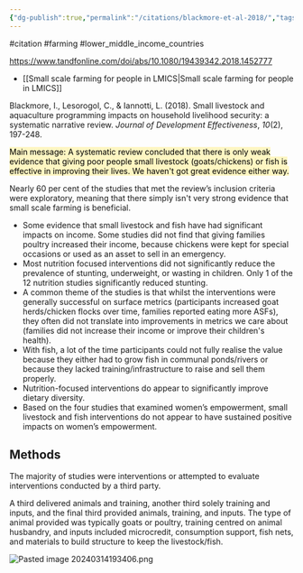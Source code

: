 ```yaml
---
{"dg-publish":true,"permalink":"/citations/blackmore-et-al-2018/","tags":["#citation","#farming","#lower_middle_income_countries"],"created":"2025-10-23T17:42:44.320+01:00","updated":"2025-10-23T18:06:08.770+01:00"}
---
```


#citation #farming #lower_middle_income_countries 

https://www.tandfonline.com/doi/abs/10.1080/19439342.2018.1452777

- [[Small scale farming for people in LMICS\|Small scale farming for people in LMICS]]

Blackmore, I., Lesorogol, C., & Iannotti, L. (2018). Small livestock and aquaculture programming impacts on household livelihood security: a systematic narrative review. _Journal of Development Effectiveness_, _10_(2), 197-248.

<mark style="background: #FFF3A3A6;">Main message: A systematic review concluded that there is only weak evidence that giving poor people small livestock (goats/chickens) or fish is effective in improving their lives. We haven't got great evidence either way.</mark>

Nearly 60 per cent of the studies that met the review’s inclusion criteria were exploratory, meaning that there simply isn't very strong evidence that small scale farming is beneficial.

- Some evidence that small livestock and fish have had significant impacts on income. Some studies did not find that giving families poultry increased their income, because chickens were kept for special occasions or used as an asset to sell in an emergency.
- Most nutrition focused interventions did not significantly reduce the prevalence of stunting, underweight, or wasting in children. Only 1 of the 12 nutrition studies significantly reduced stunting. 
- A common theme of the studies is that whilst the interventions were generally successful on surface metrics (participants increased goat herds/chicken flocks over time, families reported eating more ASFs), they often did not translate into improvements in metrics we care about (families did not increase their income or improve their children's health). 
- With fish, a lot of the time participants could not fully realise the value because they either had to grow fish in communal ponds/rivers or because they lacked training/infrastructure to raise and sell them properly.
- Nutrition-focused interventions do appear to significantly improve dietary diversity. 
- Based on the four studies that examined women’s empowerment, small livestock and fish interventions do not appear to have sustained positive impacts on women’s empowerment. 

## Methods
The majority of studies were interventions or attempted to evaluate interventions conducted by a third party.

A third delivered animals and training, another third solely training and inputs, and the final third provided animals, training, and inputs. The type of animal provided was typically goats or poultry, training centred on animal husbandry, and inputs included microcredit, consumption support, fish nets, and materials to build structure to keep the livestock/fish.

![Pasted image 20240314193406.png](/img/user/Citations/Pasted%20image%2020240314193406.png)